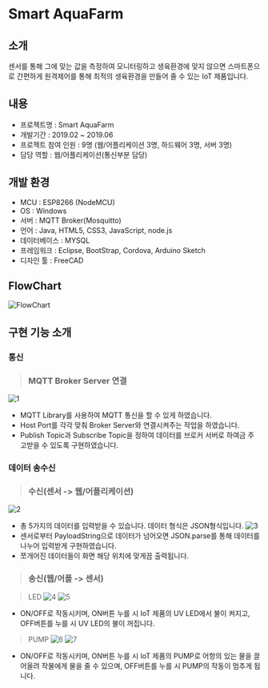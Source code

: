 # Smart AquaFarm

## 소개
센서를 통해 그에 맞는 값을 측정하여 모니터링하고 생육환경에 맞지 않으면 스마트폰으로 간편하게 원격제어를 통해
최적의 생육환경을 만들어 줄 수 있는 IoT 제품입니다.

## 내용
* 프로젝트명 : Smart AquaFarm
* 개발기간 : 2019.02 ~ 2019.06
* 프로젝트 참여 인원 : 9명 (웹/어플리케이션 3명, 하드웨어 3명, 서버 3명)
* 담당 역할 : 웹/어플리케이션(통신부분 담당)
             
## 개발 환경
* MCU : ESP8266 (NodeMCU)
* OS : Windows
* 서버 : MQTT Broker(Mosquitto)
* 언어 : Java, HTML5, CSS3, JavaScript, node.js
* 데이터베이스 : MYSQL
* 프레임워크 : Eclipse, BootStrap, Cordova, Arduino Sketch
* 디자인 툴 : FreeCAD

## FlowChart
![FlowChart](https://user-images.githubusercontent.com/50040251/87128934-77a9fc80-c2cb-11ea-80e2-017b246c1578.png)


## 구현 기능 소개
### 통신

> ### MQTT Broker Server 연결
![1](https://user-images.githubusercontent.com/50040251/87136863-0bcd9100-c2d7-11ea-9f72-10121fc6e9ad.png)
- MQTT Library를 사용하여 MQTT 통신을 할 수 있게 하였습니다.
- Host Port를 각각 맞춰 Broker Server와 연결시켜주는 작업을 하였습니다.
- Publish Topic과 Subscribe Topic을 정하여 데이터를 브로커 서버로 하여금 주고받을 수 있도록 구현하였습니다.

### 데이터 송수신

> ### 수신(센서 -> 웹/어플리케이션)

![2](https://user-images.githubusercontent.com/50040251/87136968-2d2e7d00-c2d7-11ea-9e55-b8a88eed3c9b.png)
- 총 5가지의 데이터를 입력받을 수 있습니다. 데이터 형식은 JSON형식입니다.
![3](https://user-images.githubusercontent.com/50040251/87136975-2e5faa00-c2d7-11ea-994c-12c5a48a5ddf.png)
- 센서로부터 PayloadString으로 데이터가 넘어오면 JSON.parse를 통해 데이터를 나누어 입력받게 구현하였습니다.
- 쪼개어진 데이터들이 화면 해당 위치에 맞게끔 출력됩니다.

> ### 송신(웹/어플 -> 센서)

> LED
![4](https://user-images.githubusercontent.com/50040251/87137029-3cadc600-c2d7-11ea-8adb-1b7a4ac81c5d.png)
![5](https://user-images.githubusercontent.com/50040251/87137034-3ddef300-c2d7-11ea-85fa-53433a91db71.png)
- ON/OFF로 작동시키며, ON버튼 누를 시 IoT 제품의 UV LED에서 불이 켜지고, OFF버튼를 누를 시 UV LED의 불이 꺼집니다.

> PUMP
![6](https://user-images.githubusercontent.com/50040251/87137074-4a634b80-c2d7-11ea-8720-b9284f186f82.png)
![7](https://user-images.githubusercontent.com/50040251/87137076-4afbe200-c2d7-11ea-9d24-aaef960e9d68.png)
- ON/OFF로 작동시키며, ON버튼 누를 시  IoT 제품의 PUMP로 어항의 있는 물을 끌어올려 작물에게 물을 줄 수 있으며, OFF버튼를 누를 시 PUMP의 작동이 멈추게 됩니다.
